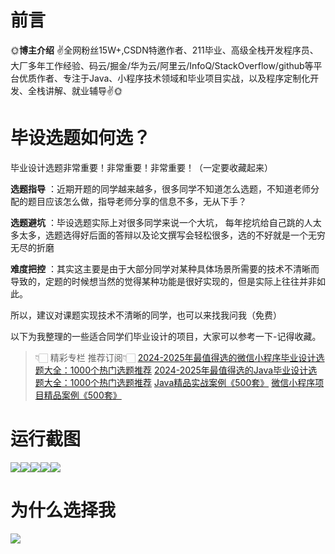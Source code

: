 # 前言

🌞**博主介绍**
✌全网粉丝15W+,CSDN特邀作者、211毕业、高级全栈开发程序员、大厂多年工作经验、码云/掘金/华为云/阿里云/InfoQ/StackOverflow/github等平台优质作者、专注于Java、小程序技术领域和毕业项目实战，以及程序定制化开发、全栈讲解、就业辅导✌🌞

# 毕设选题如何选？

毕业设计选题非常重要！非常重要！非常重要！（一定要收藏起来）

**选题指导** ：近期开题的同学越来越多，很多同学不知道怎么选题，不知道老师分配的题目应该怎么做，指导老师分享的信息不多，无从下手？

**选题避坑** ：毕设选题实际上对很多同学来说一个大坑，
每年挖坑给自己跳的人太多太多，选题选得好后面的答辩以及论文撰写会轻松很多，选的不好就是一个无穷无尽的折磨

**难度把控** ：其实这主要是由于大部分同学对某种具体场景所需要的技术不清晰而导致的，定题的时候想当然的觉得某种功能是很好实现的，但是实际上往往并非如此。

所以，建议对课题实现技术不清晰的同学，也可以来找我问我（免费）

以下为我整理的一些适合同学们毕业设计的项目，大家可以参考一下-记得收藏。

> 👇🏻 精彩专栏 推荐订阅👇🏻
> [2024-2025年最值得选的微信小程序毕业设计选题大全：1000个热门选题推荐](https://www.yuque.com/cxycsx/bve3ul)
> [2024-2025年最值得选的Java毕业设计选题大全：1000个热门选题推荐](https://www.yuque.com/cxycsx/bve3ul)
> [Java精品实战案例《500套》](https://www.yuque.com/cxycsx/bve3ul)
> [微信小程序项目精品案例《500套》](https://www.yuque.com/cxycsx/bve3ul)

# 运行截图

![](http://www.bysj52.com/uploadfile/ueditor/image/202306/%E6%AF%95%E8%AE%BEspringboot326%E6%A0%A1%E5%9B%AD%E4%BD%93%E8%82%B2%E5%9C%BA%E9%A6%86%EF%BC%88%E8%AE%BE%E6%96%BD%EF%BC%89%E4%BD%BF%E7%94%A8%E7%AE%A1%E7%90%86%E7%BD%91%E7%AB%99%E6%AF%95%E4%B8%9A%E8%AE%BE%E8%AE%A1/5.png)![](http://www.bysj52.com/uploadfile/ueditor/image/202306/%E6%AF%95%E8%AE%BEspringboot326%E6%A0%A1%E5%9B%AD%E4%BD%93%E8%82%B2%E5%9C%BA%E9%A6%86%EF%BC%88%E8%AE%BE%E6%96%BD%EF%BC%89%E4%BD%BF%E7%94%A8%E7%AE%A1%E7%90%86%E7%BD%91%E7%AB%99%E6%AF%95%E4%B8%9A%E8%AE%BE%E8%AE%A1/4.png)![](http://www.bysj52.com/uploadfile/ueditor/image/202306/%E6%AF%95%E8%AE%BEspringboot326%E6%A0%A1%E5%9B%AD%E4%BD%93%E8%82%B2%E5%9C%BA%E9%A6%86%EF%BC%88%E8%AE%BE%E6%96%BD%EF%BC%89%E4%BD%BF%E7%94%A8%E7%AE%A1%E7%90%86%E7%BD%91%E7%AB%99%E6%AF%95%E4%B8%9A%E8%AE%BE%E8%AE%A1/1.png)![](http://www.bysj52.com/uploadfile/ueditor/image/202306/%E6%AF%95%E8%AE%BEspringboot326%E6%A0%A1%E5%9B%AD%E4%BD%93%E8%82%B2%E5%9C%BA%E9%A6%86%EF%BC%88%E8%AE%BE%E6%96%BD%EF%BC%89%E4%BD%BF%E7%94%A8%E7%AE%A1%E7%90%86%E7%BD%91%E7%AB%99%E6%AF%95%E4%B8%9A%E8%AE%BE%E8%AE%A1/3.png)![](http://www.bysj52.com/uploadfile/ueditor/image/202306/%E6%AF%95%E8%AE%BEspringboot326%E6%A0%A1%E5%9B%AD%E4%BD%93%E8%82%B2%E5%9C%BA%E9%A6%86%EF%BC%88%E8%AE%BE%E6%96%BD%EF%BC%89%E4%BD%BF%E7%94%A8%E7%AE%A1%E7%90%86%E7%BD%91%E7%AB%99%E6%AF%95%E4%B8%9A%E8%AE%BE%E8%AE%A1/2.png)

# 为什么选择我

![](http://upload.cxycsx.vip/%E6%9C%AA%E5%91%BD%E5%90%8D__2024-09-06+10_52_44.jpg)

